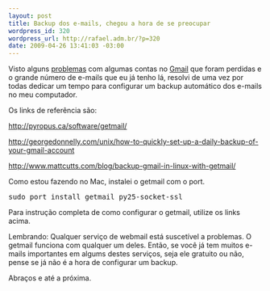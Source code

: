 ```yaml
--- 
layout: post
title: Backup dos e-mails, chegou a hora de se preocupar
wordpress_id: 320
wordpress_url: http://rafael.adm.br/?p=320
date: 2009-04-26 13:41:03 -03:00
---
```

Visto alguns <a href="http://www.techcrunch.com/2006/12/28/gmail-disaster-reports-of-mass-email-deletions/">problemas</a> com algumas contas no <a href="http://gmail.com">Gmail</a> que foram perdidas e o grande número de e-mails que eu já tenho lá, resolvi de uma vez por todas dedicar um tempo para configurar um backup automático dos e-mails no meu computador.

Os links de referência são:

<a href="http://pyropus.ca/software/getmail/">http://pyropus.ca/software/getmail/</a>

<a href="http://georgedonnelly.com/unix/how-to-quickly-set-up-a-daily-backup-of-your-gmail-account">http://georgedonnelly.com/unix/how-to-quickly-set-up-a-daily-backup-of-your-gmail-account</a>

<a href="http://www.mattcutts.com/blog/backup-gmail-in-linux-with-getmail/">http://www.mattcutts.com/blog/backup-gmail-in-linux-with-getmail/</a>

Como estou fazendo no Mac, instalei o getmail com o port.
<pre lang="bash">sudo port install getmail py25-socket-ssl</pre>
Para instrução completa de como configurar o getmail, utilize os links acima.

Lembrando: Qualquer serviço de webmail está suscetível a problemas. O getmail funciona com qualquer um deles. Então, se você já tem muitos e-mails importantes em algums destes serviços, seja ele gratuito ou não, pense se já não é a hora de configurar um backup.

Abraços e até a próxima.
